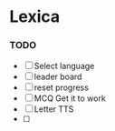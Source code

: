 # Lexica


### TODO
- [ ] Select language
- [ ] leader board
- [ ] reset progress
- [ ] MCQ Get it to work
- [ ] Letter TTS
- [ ]